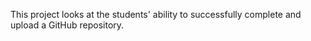 This project looks at the students' ability to successfully complete and upload a GitHub repository.
